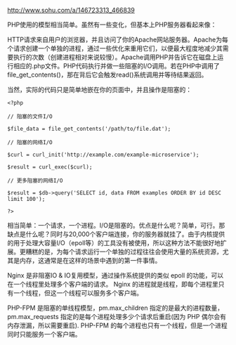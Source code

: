 http://www.sohu.com/a/146723313_466839

PHP使用的模型相当简单。虽然有一些变化，但基本上PHP服务器看起来像：

HTTP请求来自用户的浏览器，并且访问了你的Apache网站服务器。Apache为每个请求创建一个单独的进程，通过一些优化来重用它们，以便最大程度地减少其需要执行的次数（创建进程相对来说较慢）。Apache调用PHP并告诉它在磁盘上运行相应的.php文件。PHP代码执行并做一些阻塞的I/O调用。若在PHP中调用了file_get_contents()，那在背后它会触发read()系统调用并等待结果返回。

当然，实际的代码只是简单地嵌在你的页面中，并且操作是阻塞的：

    <?php

    // 阻塞的文件I/O

    $file_data = file_get_contents('/path/to/file.dat');

    // 阻塞的网络I/O

    $curl = curl_init('http://example.com/example-microservice');

    $result = curl_exec($curl);

    // 更多阻塞的网络I/O

    $result = $db->query('SELECT id, data FROM examples ORDER BY id DESC limit 100');

    ?>
相当简单：一个请求，一个进程。I/O是阻塞的。优点是什么呢？简单，可行。那缺点是什么呢？同时与20,000个客户端连接，你的服务器就挂了。由于内核提供的用于处理大容量I/O（epoll等）的工具没有被使用，所以这种方法不能很好地扩展。更糟糕的是，为每个请求运行一个单独的过程往往会使用大量的系统资源，尤其是内存，这通常是在这样的场景中遇到的第一件事情。


Nginx 是非阻塞IO & IO复用模型，通过操作系统提供的类似 epoll 的功能，可以在一个线程里处理多个客户端的请求。
Nginx 的进程就是线程，即每个进程里只有一个线程，但这一个线程可以服务多个客户端。

PHP-FPM 是阻塞的单线程模型，pm.max_children 指定的是最大的进程数量，pm.max_requests 指定的是每个进程处理多少个请求后重启(因为 PHP 偶尔会有内存泄漏，所以需要重启).
PHP-FPM 的每个进程也只有一个线程，但是一个进程同时只能服务一个客户端。
